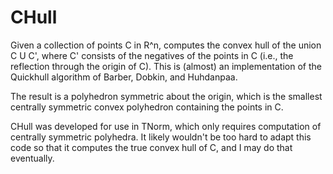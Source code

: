 # CHull

Given a collection of points C in R^n, computes the convex hull of the union C U C', where C' consists of the negatives of the points in C (i.e., the reflection through the origin of C). This is (almost) an implementation of the Quickhull algorithm of Barber, Dobkin, and Huhdanpaa.

The result is a polyhedron symmetric about the origin, which is the smallest centrally symmetric convex polyhedron containing the points in C. 

CHull was developed for use in TNorm, which only requires computation of centrally symmetric polyhedra. It likely wouldn't be too hard to adapt this code so that it computes the true convex hull of C, and I may do that eventually.
